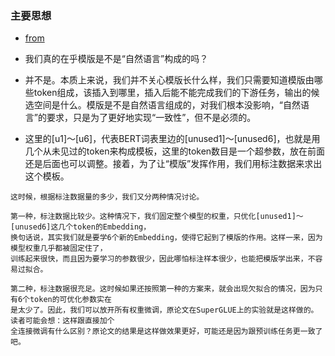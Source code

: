 
### 主要思想
- [from](https://kexue.fm/archives/8295)
- 我们真的在乎模版是不是“自然语言”构成的吗？

- 并不是。本质上来说，我们并不关心模版长什么样，我们只需要知道模版由哪些token组成，该插入到哪里，插入后能不能完成我们的下游任务，输出的候选空间是什么。模版是不是自然语言组成的，对我们根本没影响，“自然语言”的要求，只是为了更好地实现“一致性”，但不是必须的。
- 这里的[u1]～[u6]，代表BERT词表里边的[unused1]～[unused6]，也就是用几个从未见过的token来构成模板，这里的token数目是一个超参数，放在前面还是后面也可以调整。接着，为了让“模版”发挥作用，我们用标注数据来求出这个模板。 

```
这时候，根据标注数据量的多少，我们又分两种情况讨论。

第一种，标注数据比较少。这种情况下，我们固定整个模型的权重，只优化[unused1]～[unused6]这几个token的Embedding，
换句话说，其实我们就是要学6个新的Embedding，使得它起到了模版的作用。这样一来，因为模型权重几乎都被固定住了，
训练起来很快，而且因为要学习的参数很少，因此哪怕标注样本很少，也能把模版学出来，不容易过拟合。

第二种，标注数据很充足。这时候如果还按照第一种的方案来，就会出现欠拟合的情况，因为只有6个token的可优化参数实在
是太少了。因此，我们可以放开所有权重微调，原论文在SuperGLUE上的实验就是这样做的。读者可能会想：这样跟直接加个
全连接微调有什么区别？原论文的结果是这样做效果更好，可能还是因为跟预训练任务更一致了吧。
```
